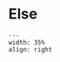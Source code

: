 # Else

<div style="clear: both;">

```{figure} ../../figures/open.png
---
width: 35%
align: right
```

</div>

